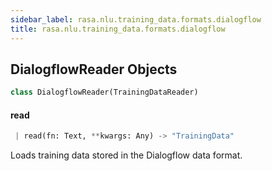 ```yaml
---
sidebar_label: rasa.nlu.training_data.formats.dialogflow
title: rasa.nlu.training_data.formats.dialogflow
---
```


## DialogflowReader Objects

```python
class DialogflowReader(TrainingDataReader)
```

#### read

```python
 | read(fn: Text, **kwargs: Any) -> "TrainingData"
```

Loads training data stored in the Dialogflow data format.

